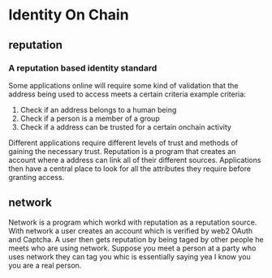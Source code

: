 # Identity On Chain

## reputation

### A reputation based identity standard

Some applications online will require some kind of validation that the address being used
to access meets a certain criteria  example criteria:
 <ol>
    <li>Check if an address belongs to a human being</li>
    <li>Check if a person is a member of a group</li>
    <li>Check if a address can be trusted for a certain onchain activity</li>
 </ol>

Different applications require different levels of trust and methods of gaining the necessary trust.
Reputation is a program that creates an account where a address can link all of their different 
sources.
Applications then have a central place to look for all the attributes they require before granting
access.

## network 
Network is a program which workd with reputation as a reputation source.
With network a user creates an account which is verified by web2 OAuth and Captcha.
A user then gets reputation by being taged by other people he meets who are using network.
Suppose you meet a person at a party who uses network they can tag you whic is essentially saying
yea I know you you are a real person. 




